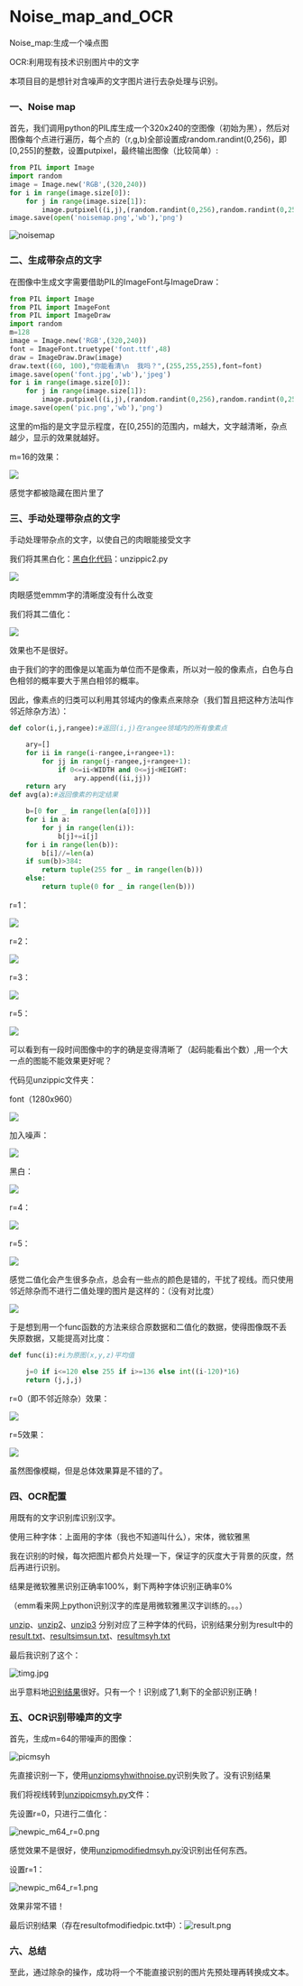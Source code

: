 # Noise_map_and_OCR

Noise_map:生成一个噪点图

OCR:利用现有技术识别图片中的文字

本项目目的是想针对含噪声的文字图片进行去杂处理与识别。

### 一、Noise map

首先，我们调用python的PIL库生成一个320x240的空图像（初始为黑），然后对图像每个点进行遍历，每个点的（r,g,b)全部设置成random.randint(0,256)，即\[0,255\]的整数，设置putpixel，最终输出图像（比较简单）:

```python
from PIL import Image
import random
image = Image.new('RGB',(320,240))
for i in range(image.size[0]):
    for j in range(image.size[1]):
        image.putpixel((i,j),(random.randint(0,256),random.randint(0,256),random.randint(0,256)))
image.save(open('noisemap.png','wb'),'png')
```

![noisemap](noisemap.png)

### 二、生成带杂点的文字

在图像中生成文字需要借助PIL的ImageFont与ImageDraw：

```python
from PIL import Image
from PIL import ImageFont
from PIL import ImageDraw
import random
m=128
image = Image.new('RGB',(320,240))
font = ImageFont.truetype('font.ttf',48)
draw = ImageDraw.Draw(image)
draw.text((60, 100),"你能看清\n  我吗？",(255,255,255),font=font)
image.save(open('font.jpg','wb'),'jpeg')
for i in range(image.size[0]):
    for j in range(image.size[1]):
        image.putpixel((i,j),(random.randint(0,256),random.randint(0,256),random.randint(0,256))
image.save(open('pic.png','wb'),'png')
```

这里的m指的是文字显示程度，在\[0,255\]的范围内，m越大，文字越清晰，杂点越少，显示的效果就越好。

m=16的效果：

![](pic_m16.png)

感觉字都被隐藏在图片里了

### 三、手动处理带杂点的文字

手动处理带杂点的文字，以使自己的肉眼能接受文字

我们将其黑白化：[黑白化代码](unzippic2.py)：unzippic2.py

![](newpic2_m16.png)

肉眼感觉emmm字的清晰度没有什么改变

我们将其二值化：

![](newpic_m16_r=0.png)

效果也不是很好。

由于我们的字的图像是以笔画为单位而不是像素，所以对一般的像素点，白色与白色相邻的概率要大于黑白相邻的概率。

因此，像素点的归类可以利用其邻域内的像素点来除杂（我们暂且把这种方法叫作邻近除杂方法）：

```python
def color(i,j,rangee):#返回(i,j)在rangee领域内的所有像素点

    ary=[]
    for ii in range(i-rangee,i+rangee+1):
        for jj in range(j-rangee,j+rangee+1):
            if 0<=ii<WIDTH and 0<=jj<HEIGHT:
                ary.append((ii,jj))
    return ary
def avg(a):#返回像素的判定结果

    b=[0 for _ in range(len(a[0]))]
    for i in a:
        for j in range(len(i)):
            b[j]+=i[j]
    for i in range(len(b)):
        b[i]//=len(a)
    if sum(b)>384:
        return tuple(255 for _ in range(len(b)))
    else:
        return tuple(0 for _ in range(len(b)))
```

r=1：

![](newpic_m16_r=1.png)

r=2：

![](newpic_m16_r=2.png)

r=3：

![](newpic_m16_r=3.png)

r=5：

![](newpic_m16_r=5.png)

可以看到有一段时间图像中的字的确是变得清晰了（起码能看出个数）,用一个大一点的图能不能效果更好呢？

代码见unzippic文件夹：

font（1280x960）

![](unzippic/font.jpg)

加入噪声：

![](unzippic/pic.png)

黑白：

![](unzippic/newpic_R=0.png)

r=4：

![](unzippic/newpic_R=4.png)

r=5：

![](unzippic/newpic_R=5.png)

感觉二值化会产生很多杂点，总会有一些点的颜色是错的，干扰了视线。而只使用邻近除杂而不进行二值处理的图片是这样的：（没有对比度）

![](unzippic/newpic_r=5_withoutBinarization.png)

于是想到用一个func函数的方法来综合原数据和二值化的数据，使得图像既不丢失原数据，又能提高对比度：

```python
def func(i):#i为原图(x,y,z)平均值

    j=0 if i<=120 else 255 if i>=136 else int((i-120)*16)
    return (j,j,j)
```

r=0（即不邻近除杂）效果：

![](unzippic/newpic_func_r=0.png)

r=5效果：

![](unzippic/newpic_func.png)

虽然图像模糊，但是总体效果算是不错的了。

### 四、OCR配置

用既有的文字识别库识别汉字。

使用三种字体：上面用的字体（我也不知道叫什么），宋体，微软雅黑

我在识别的时候，每次把图片都负片处理一下，保证字的灰度大于背景的灰度，然后再进行识别。

结果是微软雅黑识别正确率100%，剩下两种字体识别正确率0%

（emm看来网上python识别汉字的库是用微软雅黑汉字训练的。。。）

[unzip](unzip.py)、[unzip2](unzip2.py)、[unzip3](unzip3.py) 分别对应了三种字体的代码，识别结果分别为result中的[result.txt](结果/result.txt)、[resultsimsun.txt](结果/resultsimsun.txt)、[resultmsyh.txt](结果/resultmsyh.txt)

最后我识别了这个：

![timg.jpg](timg.jpg)

出乎意料地[识别结果](结果/articleresult.txt)很好。只有一个！识别成了1,剩下的全部识别正确！

### 五、OCR识别带噪声的文字

首先，生成m=64的带噪声的图像：

![picmsyh](picmsyh.png)

先直接识别一下，使用[unzipmsyhwithnoise.py](unzipmsyhwithnoise.py)识别失败了。没有识别结果

我们将视线转到[unzippicmsyh.py](unzippicmsyh.py)文件：

先设置r=0，只进行二值化：

![newpic_m64_r=0.png](newpic_m64_r=0.png)

感觉效果不是很好，使用[unzipmodifiedmsyh.py](unzipmodifiedmsyh.py)没识别出任何东西。

设置r=1：

![newpic_m64_r=1.png](newpic_m64_r=1.png)

效果非常不错！

最后识别结果（存在resultofmodifiedpic.txt中）：![result.png](result.png)

### 六、总结

至此，通过除杂的操作，成功将一个不能直接识别的图片先预处理再转换成文本。
